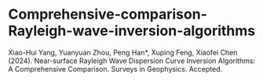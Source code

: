 # Comprehensive-comparison-Rayleigh-wave-inversion-algorithms
Xiao-Hui Yang, Yuanyuan Zhou, Peng Han*, Xuping Feng, Xiaofei Chen (2024). Near-surface Rayleigh Wave Dispersion Curve Inversion Algorithms: A Comprehensive Comparison. Surveys in Geophysics. Accepted.

